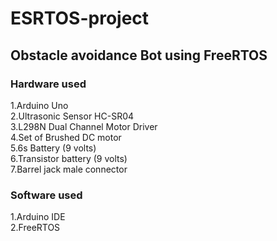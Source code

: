 # ESRTOS-project

## Obstacle avoidance Bot using FreeRTOS

### Hardware used

1.Arduino Uno  
2.Ultrasonic Sensor HC-SR04  
3.L298N Dual Channel Motor Driver  
4.Set of Brushed DC motor  
5.6s Battery (9 volts)  
6.Transistor battery (9 volts)  
7.Barrel jack male connector  

### Software used

1.Arduino IDE  
2.FreeRTOS
